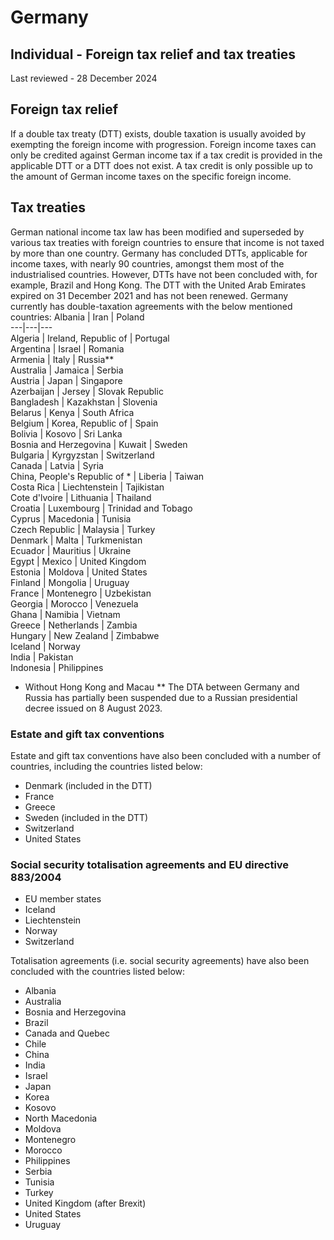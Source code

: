 # Germany
## Individual - Foreign tax relief and tax treaties
Last reviewed - 28 December 2024
## Foreign tax relief
If a double tax treaty (DTT) exists, double taxation is usually avoided by exempting the foreign income with progression. Foreign income taxes can only be credited against German income tax if a tax credit is provided in the applicable DTT or a DTT does not exist. A tax credit is only possible up to the amount of German income taxes on the specific foreign income.
## Tax treaties
German national income tax law has been modified and superseded by various tax treaties with foreign countries to ensure that income is not taxed by more than one country. Germany has concluded DTTs, applicable for income taxes, with nearly 90 countries, amongst them most of the industrialised countries. However, DTTs have not been concluded with, for example, Brazil and Hong Kong. The DTT with the United Arab Emirates expired on 31 December 2021 and has not been renewed.
Germany currently has double-taxation agreements with the below mentioned countries:
Albania | Iran | Poland  
---|---|---  
Algeria | Ireland, Republic of | Portugal  
Argentina | Israel | Romania  
Armenia | Italy | Russia**  
Australia | Jamaica | Serbia  
Austria | Japan | Singapore  
Azerbaijan | Jersey | Slovak Republic  
Bangladesh | Kazakhstan | Slovenia  
Belarus | Kenya | South Africa  
Belgium | Korea, Republic of | Spain  
Bolivia | Kosovo | Sri Lanka  
Bosnia and Herzegovina | Kuwait | Sweden  
Bulgaria | Kyrgyzstan | Switzerland  
Canada | Latvia | Syria  
China, People's Republic of * | Liberia | Taiwan  
Costa Rica | Liechtenstein | Tajikistan  
Cote d'lvoire | Lithuania | Thailand  
Croatia | Luxembourg | Trinidad and Tobago  
Cyprus | Macedonia | Tunisia  
Czech Republic | Malaysia | Turkey  
Denmark | Malta | Turkmenistan  
Ecuador | Mauritius | Ukraine  
Egypt | Mexico | United Kingdom  
Estonia | Moldova | United States  
Finland | Mongolia | Uruguay  
France | Montenegro | Uzbekistan  
Georgia | Morocco | Venezuela  
Ghana | Namibia | Vietnam  
Greece | Netherlands | Zambia  
Hungary | New Zealand | Zimbabwe  
Iceland | Norway  
India | Pakistan  
Indonesia | Philippines  
* Without Hong Kong and Macau
** The DTA between Germany and Russia has partially been suspended due to a Russian presidential decree issued on 8 August 2023. 
### Estate and gift tax conventions
Estate and gift tax conventions have also been concluded with a number of countries, including the countries listed below:
  * Denmark (included in the DTT)
  * France
  * Greece
  * Sweden (included in the DTT)
  * Switzerland
  * United States


### Social security totalisation agreements and EU directive 883/2004
  * EU member states
  * Iceland
  * Liechtenstein
  * Norway
  * Switzerland


Totalisation agreements (i.e. social security agreements) have also been concluded with the countries listed below:
  * Albania
  * Australia
  * Bosnia and Herzegovina
  * Brazil
  * Canada and Quebec
  * Chile
  * China
  * India
  * Israel
  * Japan
  * Korea
  * Kosovo
  * North Macedonia
  * Moldova
  * Montenegro
  * Morocco
  * Philippines
  * Serbia
  * Tunisia
  * Turkey
  * United Kingdom (after Brexit)
  * United States
  * Uruguay


